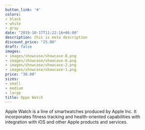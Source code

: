 ```yaml
---
button_link: '#'
colors:
- black
- white
- gray
date: "2019-10-17T11:22:16+06:00"
description: this is meta description
discount_price: "25.00"
draft: false
images:
- images/showcase/showcase-8.png
- images/showcase/showcase-6.png
- images/showcase/showcase-2.png
- images/showcase/showcase-1.png
price: "30.00"
sizes:
- small
- medium
- large
title: Oppo Watch
---
```


Apple Watch is a line of smartwatches produced by Apple Inc. It incorporates fitness tracking and health-oriented capabilities with integration with iOS and other Apple products and services.
